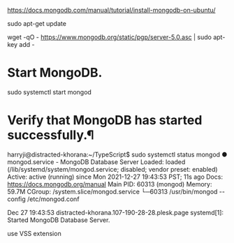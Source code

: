 https://docs.mongodb.com/manual/tutorial/install-mongodb-on-ubuntu/

sudo apt-get update


wget -qO - https://www.mongodb.org/static/pgp/server-5.0.asc | sudo apt-key add -


# Start MongoDB.

sudo systemctl start mongod


# Verify that MongoDB has started successfully.¶


harryji@distracted-khorana:~/TypeScript$ sudo systemctl status mongod
● mongod.service - MongoDB Database Server
     Loaded: loaded (/lib/systemd/system/mongod.service; disabled; vendor preset: enabled)
     Active: active (running) since Mon 2021-12-27 19:43:53 PST; 11s ago
       Docs: https://docs.mongodb.org/manual
   Main PID: 60313 (mongod)
     Memory: 59.7M
     CGroup: /system.slice/mongod.service
             └─60313 /usr/bin/mongod --config /etc/mongod.conf

Dec 27 19:43:53 distracted-khorana.107-190-28-28.plesk.page systemd[1]: Started MongoDB Database Server.



use VSS extension